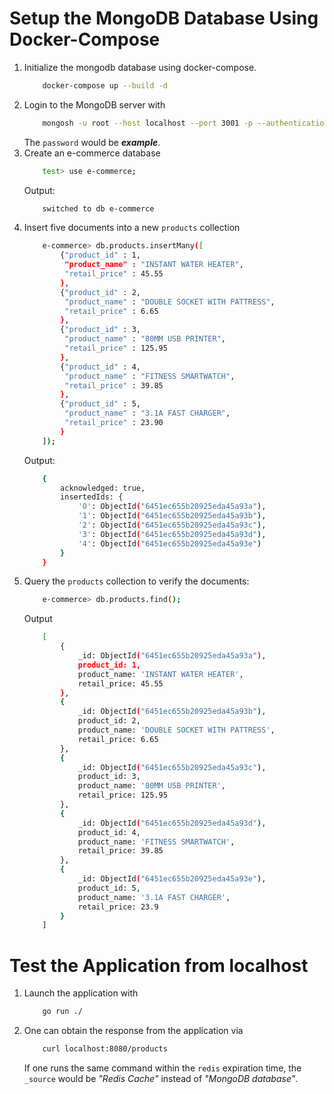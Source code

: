# Setup the MongoDB Database Using Docker-Compose
1.  Initialize the mongodb database using docker-compose.
    ```bash
        docker-compose up --build -d
    ```
2.  Login to the MongoDB server with
    ```bash
        mongosh -u root --host localhost --port 3001 -p --authenticationDatabase admin
    ```
    The `password` would be ***example***.
3.  Create an e-commerce database
    ```bash
        test> use e-commerce;
    ```
    Output:
    ```bash
        switched to db e-commerce
    ```
4.  Insert five documents into a new `products` collection
    ```bash
        e-commerce> db.products.insertMany([
            {"product_id" : 1,
             "product_name" : "INSTANT WATER HEATER",
             "retail_price" : 45.55
            },
            {"product_id" : 2,
             "product_name" : "DOUBLE SOCKET WITH PATTRESS",
             "retail_price" : 6.65
            },
            {"product_id" : 3,
             "product_name" : "80MM USB PRINTER",
             "retail_price" : 125.95
            },
            {"product_id" : 4,
             "product_name" : "FITNESS SMARTWATCH",
             "retail_price" : 39.85
            },
            {"product_id" : 5,
             "product_name" : "3.1A FAST CHARGER",
             "retail_price" : 23.90
            }
        ]);
    ```
    Output:
    ```bash
        {
            acknowledged: true,
            insertedIds: {
                '0': ObjectId("6451ec655b20925eda45a93a"),
                '1': ObjectId("6451ec655b20925eda45a93b"),
                '2': ObjectId("6451ec655b20925eda45a93c"),
                '3': ObjectId("6451ec655b20925eda45a93d"),
                '4': ObjectId("6451ec655b20925eda45a93e")
            }
        }
    ```
5.  Query the `products` collection to verify the documents:
    ```bash
        e-commerce> db.products.find();
    ```
    Output
    ```bash
        [
            {
                _id: ObjectId("6451ec655b20925eda45a93a"),
                product_id: 1,
                product_name: 'INSTANT WATER HEATER',
                retail_price: 45.55
            },
            {
                _id: ObjectId("6451ec655b20925eda45a93b"),
                product_id: 2,
                product_name: 'DOUBLE SOCKET WITH PATTRESS',
                retail_price: 6.65
            },
            {
                _id: ObjectId("6451ec655b20925eda45a93c"),
                product_id: 3,
                product_name: '80MM USB PRINTER',
                retail_price: 125.95
            },
            {
                _id: ObjectId("6451ec655b20925eda45a93d"),
                product_id: 4,
                product_name: 'FITNESS SMARTWATCH',
                retail_price: 39.85
            },
            {
                _id: ObjectId("6451ec655b20925eda45a93e"),
                product_id: 5,
                product_name: '3.1A FAST CHARGER',
                retail_price: 23.9
            }
        ]
    ```

# Test the Application from localhost
1.  Launch the application with
    ```bash
        go run ./
    ```
2.  One can obtain the response from the application via
    ```bash
        curl localhost:8080/products
    ```
    If one runs the same command within the `redis` expiration time, the `_source` would be _"Redis Cache"_ instead of _"MongoDB database"_.